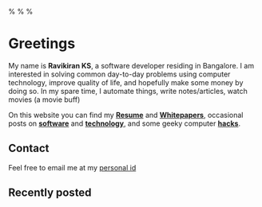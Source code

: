 % 
% 
% 

# Greetings

<p>My name is <strong>Ravikiran KS</strong>, a software developer residing in Bangalore. I am interested in solving common day-to-day problems using computer technology, improve quality of life, and hopefully make some money by doing so. In my spare time, I automate things, write notes/articles, watch movies (a movie buff)</p>

<a name="site-map"></a>

<p>On this website you can find my <strong><a href="./resume.html">Resume</a></strong> and <strong><a href="./resume.html#papers">Whitepapers</a></strong>, occasional posts on <strong><a href="./software.html">software</a></strong> and <strong><a href="./thoughts.html">technology</a></strong>, and some geeky computer <strong><a href="./hacks.html">hacks</a></strong>.</p>

<div id="shaded-block-on-phone">

<h2 id="contact" class="visible-phone">Contact</h2>

<p> Feel free to email me at my <a href="&#109;&#x61;&#105;&#108;&#x74;&#x6f;&#58;&#x66;&#x72;&#105;&#101;&#x6e;&#x64;&#x73;&#52;&#x77;&#101;&#x62;&#64;&#103;&#109;&#x61;&#105;&#x6c;&#x2e;&#x63;&#111;&#109;" title="My Email">personal id</a></p>

<h2 id="recently-posted">Recently posted</h2>

<!-- list of recent posts is generated by mkweb.sh -->
